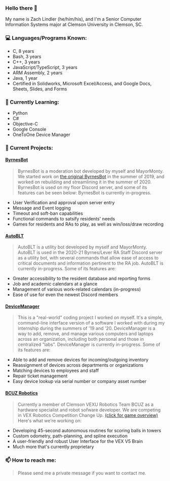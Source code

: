 ### Hello there 👋

My name is Zach Lindler (he/him/his), and I'm a Senior Computer Information Systems major at Clemson University in Clemson, SC.

### 💻 Languages/Programs Known:
- C, 8 years
- Bash, 3 years
- C++, 3 years
- JavaScript/TypeScript, 3 years
- ARM Assembly, 2 years
- Java, 1 year
- Certified in Solidworks, Microsoft Excel/Access, and Google Docs, Sheets, Slides, and Forms

### 🌱 Currently Learning:
- Python
- C#
- Objective-C
- Google Console
- OneToOne Device Manager

### 🔭 Current Projects:

#### [ByrnesBot](https://github.com/new-zelind/LeverBot2)
> ByrnesBot is a moderation bot developed by myself and MayorMonty.
> We started work on [the original ByrnesBot](https://github.com/new-zelind/LeverBot) in the summer of 2019,
> and worked on rebuilding and streamlining it in the summer of 2020.
> ByrnesBot is used on my floor Discord server, and some of its features can be seen below:
> ByrnesBot is currently in-progress.
- User Verification and approval upon server entry
- Message and Event logging
- Timeout and soft-ban capabilities
- Functional commands to satsify residents' needs
- Games for residents and RAs to play, as well as win/loss/draw recording

#### [AutoBLT](https://github.com/new-zelind/AutoBLT)
> AutoBLT is a utility bot developed by myself and MayorMonty.
> AutoBLT is used in the 2020-21 Byrnes/Lever RA Staff Discord server as a
> utility bot, with several commands that allow ease of access to
> critical documents and information pertinent to the RA job.
> AutoBLT is currently in-progress.
> Some of its features are:
- Greater accessibility to the resident database and reporting forms
- Job and academic calendars at a glance
- Management of various work-related calendars (in-progress)
- Ease of use for even the newest Discord members

#### [DeviceManager](https://github.com/new-zelind/DeviceManager)
> This is a "real-world" coding project I worked on myself.
> It's a simple, command-line interface version of a software
> I worked with during my internship during the summers of '19 and '20.
> DeviceManager is a way to add, remove, and manage various computers
> and laptops across an organization, including both personal and those
> in centralized "labs".
> DeviceManager is currently in-progress.
> Some of its features are:
- Able to add and remove devices for incoming/outgoing inventory
- Reassignment of devices across departments or organizations
- Matching devices to employees and staff
- Repair ticket management
- Easy device lookup via serial number or company asset number

#### [BCUZ Robotics](https://github.com/orgs/BCUZRobotics)
> Currently a member of Clemson VEXU Robotics Team BCUZ as a hardware specialist and robot sofware developer.
> We are competing in VEX Robotics Competition Change Up. [(click for game overview)](https://www.youtube.com/watch?v=Hxs0q9UoMDQ)
> Here's what we're working on:
- Developing 45-second autonomous routines for scoring balls in towers
- Custom odometry, path-planning, and spline execution
- A user-friendly and robust User Interface for the VEX V5 Brain
- Much more that's currently proprietary

### 📫 How to reach me:
> Please send me a private message if you want to contact me.
